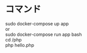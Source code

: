 # コマンド
sudo docker-compose up app 		
or 			
sudo docker-compose run app bash		
cd /php		
php hello.php 		